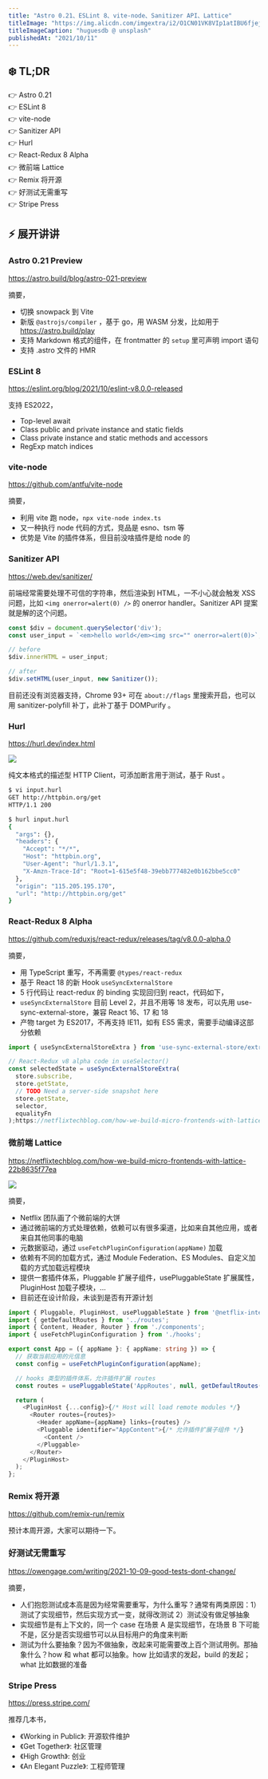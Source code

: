 ```yaml
---
title: "Astro 0.21、ESLint 8、vite-node、Sanitizer API、Lattice"
titleImage: "https://img.alicdn.com/imgextra/i2/O1CN01VK8VIp1atIBU6fjej_!!6000000003387-0-tps-1920-1281.jpg"
titleImageCaption: "huguesdb @ unsplash"
publishedAt: "2021/10/11"
---
```


## ❄️ TL;DR

👉 Astro 0.21<br />
👉 ESLint 8<br />
👉 vite-node<br />
👉 Sanitizer API<br />
👉 Hurl<br />
👉 React-Redux 8 Alpha<br />
👉 微前端 Lattice<br />
👉 Remix 将开源<br />
👉 好测试无需重写<br />
👉 Stripe Press<br />

## ⚡ 展开讲讲

### Astro 0.21 Preview
https://astro.build/blog/astro-021-preview

摘要，

* 切换 snowpack 到 Vite
* 新版 `@astrojs/compiler` ，基于 go，用 WASM 分发，比如用于 https://astro.build/play
* 支持 Markdown 格式的组件，在 frontmatter 的 `setup` 里可声明 import 语句
* 支持 .astro 文件的 HMR

### ESLint 8
https://eslint.org/blog/2021/10/eslint-v8.0.0-released

支持 ES2022，

* Top-level await
* Class public and private instance and static fields
* Class private instance and static methods and accessors
* RegExp match indices

### vite-node
https://github.com/antfu/vite-node

摘要，

* 利用 vite 跑 node，`npx vite-node index.ts`
* 又一种执行 node 代码的方式，竞品是 esno、tsm 等
* 优势是 Vite 的插件体系，但目前没啥插件是给 node 的

### Sanitizer API
https://web.dev/sanitizer/

前端经常需要处理不可信的字符串，然后渲染到 HTML，一不小心就会触发 XSS 问题，比如 `<img onerror=alert(0) />` 的 onerror handler。Sanitizer API 提案就是解的这个问题。

```ts
const $div = document.querySelector('div');
const user_input = `<em>hello world</em><img src="" onerror=alert(0)>`;

// before
$div.innerHTML = user_input;

// after
$div.setHTML(user_input, new Sanitizer());
```

目前还没有浏览器支持，Chrome 93+ 可在 `about://flags` 里搜索开启，也可以用 sanitizer-polyfill 补丁，此补丁基于 DOMPurify 。

### Hurl
https://hurl.dev/index.html

![](https://img.alicdn.com/imgextra/i2/O1CN01pWh2Yd1kkivtQYBeO_!!6000000004722-2-tps-704-183.png)

纯文本格式的描述型 HTTP Client，可添加断言用于测试，基于 Rust 。

```bash
$ vi input.hurl
GET http://httpbin.org/get
HTTP/1.1 200

$ hurl input.hurl
{
  "args": {},
  "headers": {
    "Accept": "*/*",
    "Host": "httpbin.org",
    "User-Agent": "hurl/1.3.1",
    "X-Amzn-Trace-Id": "Root=1-615e5f48-39ebb777482e0b162bbe5cc0"
  },
  "origin": "115.205.195.170",
  "url": "http://httpbin.org/get"
}
```

### React-Redux 8 Alpha
https://github.com/reduxjs/react-redux/releases/tag/v8.0.0-alpha.0

摘要，

* 用 TypeScript 重写，不再需要 `@types/react-redux`
* 基于 React 18 的新 Hook `useSyncExternalStore`
* 5 行代码让 react-redux 的 binding 实现回归到 react，代码如下，
* `useSyncExternalStore` 目前 Level 2，并且不用等 18 发布，可以先用 use-sync-external-store，兼容 React 16、17 和 18
* 产物 target 为 ES2017，不再支持 IE11，如有 ES5 需求，需要手动编译这部分依赖

```ts
import { useSyncExternalStoreExtra } from 'use-sync-external-store/extra';

// React-Redux v8 alpha code in useSelector()
const selectedState = useSyncExternalStoreExtra(
  store.subscribe, 
  store.getState,
  // TODO Need a server-side snapshot here
  store.getState,
  selector, 
  equalityFn
);https://netflixtechblog.com/how-we-build-micro-frontends-with-lattice-22b8635f77ea
```

### 微前端 Lattice
https://netflixtechblog.com/how-we-build-micro-frontends-with-lattice-22b8635f77ea

![](https://img.alicdn.com/imgextra/i4/O1CN01754O8Y1Oc5vNslsoc_!!6000000001725-1-tps-1200-514.gif)

摘要，

* Netflix 团队画了个微前端的大饼
* 通过微前端的方式处理依赖，依赖可以有很多渠道，比如来自其他应用，或者来自其他同事的电脑
* 元数据驱动，通过 `useFetchPluginConfiguration(appName)` 加载
* 依赖有不同的加载方式，通过 Module Federation、ES Modules、自定义加载的方式加载远程模块
* 提供一套插件体系，Pluggable 扩展子组件，usePluggableState 扩展属性，PluginHost 加载子模块，...
* 目前还在设计阶段，未谈到是否有开源计划

```ts
import { Pluggable, PluginHost, usePluggableState } from '@netflix-internal/rgt-components/lib/lattice';
import { getDefaultRoutes } from '../routes';
import { Content, Header, Router } from './components';
import { useFetchPluginConfiguration } from './hooks';

export const App = ({ appName }: { appName: string }) => {
  // 获取当前应用的元信息
  const config = useFetchPluginConfiguration(appName);

  // hooks 类型的插件体系，允许插件扩展 routes
  const routes = usePluggableState('AppRoutes', null, getDefaultRoutes());

  return (
    <PluginHost {...config}>{/* Host will load remote modules */}
      <Router routes={routes}>
        <Header appName={appName} links={routes} />
        <Pluggable identifier="AppContent">{/* 允许插件扩展子组件 */}
          <Content />
        </Pluggable>
      </Router>
    </PluginHost>
  );
};
```

### Remix 将开源
https://github.com/remix-run/remix

预计本周开源，大家可以期待一下。

### 好测试无需重写
https://owengage.com/writing/2021-10-09-good-tests-dont-change/

摘要，

* 人们抱怨测试成本高是因为经常需要重写，为什么重写？通常有两类原因：1）测试了实现细节，然后实现方式一变，就得改测试 2）测试没有做足够抽象
* 实现细节是有上下文的，同一个 case 在场景 A 是实现细节，在场景 B 下可能不是，区分是否实现细节可以从目标用户的角度来判断
* 测试为什么要抽象？因为不做抽象，改起来可能需要改上百个测试用例。那抽象什么？how 和 what 都可以抽象。how 比如请求的发起，build 的发起；what 比如数据的准备

### Stripe Press
https://press.stripe.com/

推荐几本书，

* 《Working in Public》: 开源软件维护
* 《Get Together》: 社区管理
* 《High Growth》: 创业
* 《An Elegant Puzzle》: 工程师管理
